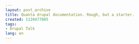 ```yaml
---
layout: post_archive
title: Quanta drupal documentation. Rough, but a starter.
created: 1139477805
tags:
- Drupal Talk
lang: en
---
```


